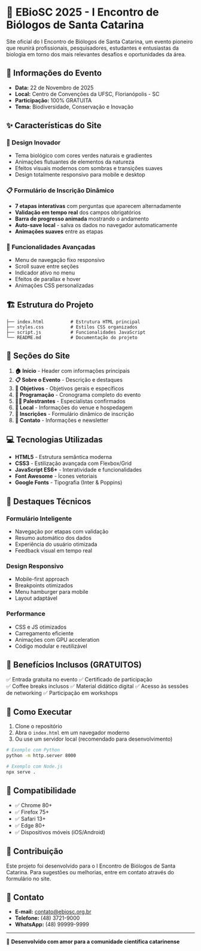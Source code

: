 # 🌿 EBioSC 2025 - I Encontro de Biólogos de Santa Catarina

Site oficial do I Encontro de Biólogos de Santa Catarina, um evento pioneiro que reunirá profissionais, pesquisadores, estudantes e entusiastas da biologia em torno dos mais relevantes desafios e oportunidades da área.

## 📅 Informações do Evento

- **Data:** 22 de Novembro de 2025
- **Local:** Centro de Convenções da UFSC, Florianópolis - SC
- **Participação:** 100% GRATUITA
- **Tema:** Biodiversidade, Conservação e Inovação

## ✨ Características do Site

### 🎨 Design Inovador
- Tema biológico com cores verdes naturais e gradientes
- Animações flutuantes de elementos da natureza
- Efeitos visuais modernos com sombras e transições suaves
- Design totalmente responsivo para mobile e desktop

### 📋 Formulário de Inscrição Dinâmico
- **7 etapas interativas** com perguntas que aparecem alternadamente
- **Validação em tempo real** dos campos obrigatórios
- **Barra de progresso animada** mostrando o andamento
- **Auto-save local** - salva os dados no navegador automaticamente
- **Animações suaves** entre as etapas

### 🚀 Funcionalidades Avançadas
- Menu de navegação fixo responsivo
- Scroll suave entre seções
- Indicador ativo no menu
- Efeitos de parallax e hover
- Animações CSS personalizadas

## 🏗️ Estrutura do Projeto

```
├── index.html          # Estrutura HTML principal
├── styles.css          # Estilos CSS organizados
├── script.js           # Funcionalidades JavaScript
└── README.md           # Documentação do projeto
```

## 🎯 Seções do Site

1. **🏠 Início** - Header com informações principais
2. **📋 Sobre o Evento** - Descrição e destaques
3. **🎯 Objetivos** - Objetivos gerais e específicos
4. **📅 Programação** - Cronograma completo do evento
5. **👨‍🔬 Palestrantes** - Especialistas confirmados
6. **📍 Local** - Informações do venue e hospedagem
7. **📝 Inscrições** - Formulário dinâmico de inscrição
8. **📧 Contato** - Informações e newsletter

## 💻 Tecnologias Utilizadas

- **HTML5** - Estrutura semântica moderna
- **CSS3** - Estilização avançada com Flexbox/Grid
- **JavaScript ES6+** - Interatividade e funcionalidades
- **Font Awesome** - Ícones vetoriais
- **Google Fonts** - Tipografia (Inter & Poppins)

## 🌟 Destaques Técnicos

### Formulário Inteligente
- Navegação por etapas com validação
- Resumo automático dos dados
- Experiência do usuário otimizada
- Feedback visual em tempo real

### Design Responsivo
- Mobile-first approach
- Breakpoints otimizados
- Menu hamburger para mobile
- Layout adaptável

### Performance
- CSS e JS otimizados
- Carregamento eficiente
- Animações com GPU acceleration
- Código modular e reutilizável

## 🎉 Benefícios Inclusos (GRATUITOS)

✅ Entrada gratuita no evento
✅ Certificado de participação  
✅ Coffee breaks inclusos
✅ Material didático digital
✅ Acesso às sessões de networking
✅ Participação em workshops

## 🚀 Como Executar

1. Clone o repositório
2. Abra o `index.html` em um navegador moderno
3. Ou use um servidor local (recomendado para desenvolvimento)

```bash
# Exemplo com Python
python -m http.server 8000

# Exemplo com Node.js
npx serve .
```

## 📱 Compatibilidade

- ✅ Chrome 80+
- ✅ Firefox 75+
- ✅ Safari 13+
- ✅ Edge 80+
- ✅ Dispositivos móveis (iOS/Android)

## 🤝 Contribuição

Este projeto foi desenvolvido para o I Encontro de Biólogos de Santa Catarina. Para sugestões ou melhorias, entre em contato através do formulário no site.

## 📧 Contato

- **E-mail:** contato@ebiosc.org.br
- **Telefone:** (48) 3721-9000
- **WhatsApp:** (48) 99999-9999

---

🌱 **Desenvolvido com amor para a comunidade científica catarinense**